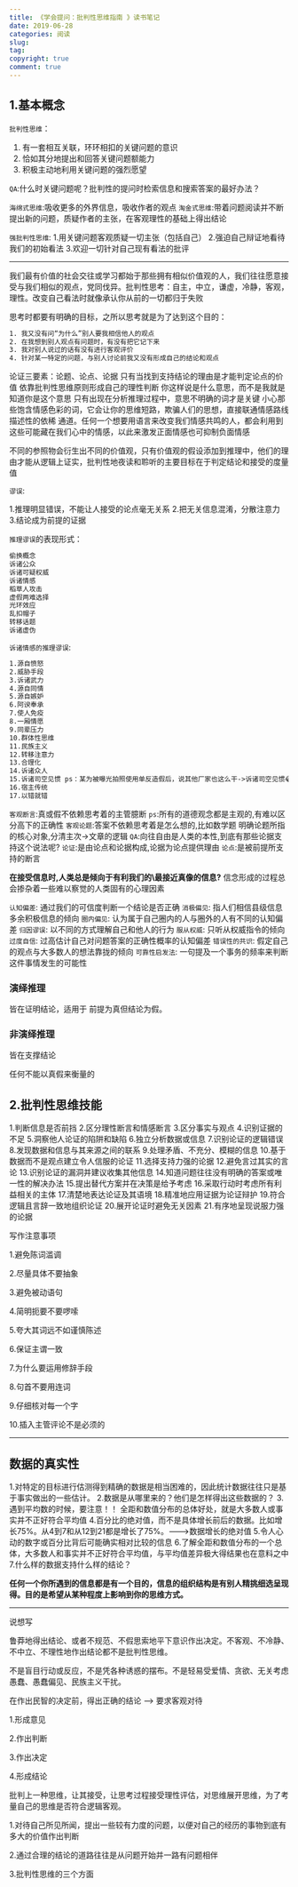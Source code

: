 ```yaml
---
title: 《学会提问：批判性思维指南 》读书笔记
date: 2019-06-28
categories: 阅读
slug:
tag:
copyright: true
comment: true
---
```


## 1.基本概念

``批判性思维``：

1. 有一套相互关联，环环相扣的关键问题的意识
2. 恰如其分地提出和回答关键问题额能力
3. 积极主动地利用关键问题的强烈愿望

``QA``:什么时关键问题呢？批判性的提问时检索信息和搜索答案的最好办法？

``海绵式思维``:吸收更多的外界信息，吸收作者的观点
``淘金式思维``:带着问题阅读并不断提出新的问题，质疑作者的主张，在客观理性的基础上得出结论

``强批判性思维``:
1.用关键问题客观质疑一切主张（包括自己）
2.强迫自己辩证地看待我们的初始看法
3.欢迎一切针对自己现有看法的批评

----

我们最有价值的社会交往或学习都始于那些拥有相似价值观的人，我们往往愿意接受与我们相似的观点，党同伐异。批判性思考：自主，中立，谦虚，冷静，客观，理性。改变自己看法时就像承认你从前的一切都归于失败

思考时都要有明确的目标，之所以思考就是为了达到这个目的：

```txt
1. 我又没有问“为什么”别人要我相信他人的观点
2. 在我想到别人观点有问题时，有没有把它记下来
3. 我对别人说过的话有没有进行客观评价
4. 针对某一特定的问题，与别人讨论前我又没有形成自己的结论和观点
```

论证三要素：论题、论点、论据
只有当找到支持结论的理由是才能判定论点的价值
依靠批判性思维原则形成自己的理性判断
你这样说是什么意思，而不是我就是知道你是这个意思
只有出现在分析推理过程中，意思不明确的词才是关键
小心那些饱含情感色彩的词，它会让你的思维短路，欺骗人们的思想，直接联通情感路线描述性的依稀 通道。任何一个想要用语言来改变我们情感共鸣的人，都会利用到这些可能藏在我们心中的情感，以此来激发正面情感也可抑制负面情感

不同的参照物会衍生出不同的价值观，只有价值观的假设添加到推理中，他们的理由才能从逻辑上证实，批判性地夜读和聆听的主要目标在于判定结论和接受的度量值

``谬误``:

1.推理明显错误，不能让人接受的论点毫无关系
2.把无关信息混淆，分散注意力
3.结论成为前提的证据

```推理谬误```的表现形式：

```txt
偷换概念
诉诸公众
诉诸可疑权威
诉诸情感
稻草人攻击
虚假两难选择
光环效应
乱扣帽子
转移话题
诉诸虚伪
```

``诉诸情感的推理谬误``:

```txt
1.源自愤怒
2.威胁手段
3.诉诸武力
4.源自同情
5.源自嫉妒
6.阿谀奉承
7.使人免疫
8.一厢情愿
9.同辈压力
10.群体性思维
11.民族主义
12.转移注意力
13.合理化
14.诉诸众人
15.诉诸司空见惯 ps：某为被曝光拍照使用单反造假后，说其他厂家也这么干->诉诸司空见惯😂
16.宿主传统
17.以错就错
```

```客观断言```:真或假不依赖思考着的主管臆断
``ps``:所有的道德观念都是主观的,有难以区分高下的正确性
``客观论题``:答案不依赖思考着是怎么想的,比如数学题
明确论题所指的核心对象,分清主次->文章的逻辑
``QA``:向往自由是人类的本性,到底有那些论据支持这个说法呢?
``论证``:是由论点和论据构成,论据为论点提供理由
``论点``:是被前提所支持的断言

**在接受信息时,人类总是倾向于有利我们的\最接近真像的信息?**
信念形成的过程总会掺杂着一些难以察觉的人类固有的心理因素

``认知偏差``: 通过我们的可信度判断一个结论是否正确
``消极偏见``: 指人们相信县级信息多余积极信息的倾向
``圈内偏见``: 认为属于自己圈内的人与圈外的人有不同的认知偏差
``归因谬误``: 以不同的方式理解自己和他人的行为
``服从权威``: 只听从权威指令的倾向
``过度自信``: 过高估计自己对问题答案的正确性概率的认知偏差
``错误性的共识``: 假定自己的观点与大多数人的想法靠拢的倾向
``可靠性启发法``: 一句提及一个事务的频率来判断这件事情发生的可能性

### 演绎推理

皆在证明结论，适用于 前提为真但结论为假。

### 非演绎推理

皆在支撑结论

任何不能以真假来衡量的

## 2.批判性思维技能

1.判断信息是否前挡
2.区分理性断言和情感断言
3.区分事实与观点
4.识别证据的不足
5.洞察他人论证的陷阱和缺陷
6.独立分析数据或信息
7.识别论证的逻辑错误
8.发现数据和信息与其来源之间的联系
9.处理矛盾、不充分、模糊的信息
10.基于数据而不是观点建立令人信服的论证
11.选择支持力强的论据
12.避免言过其实的言论
13.识别论证的漏洞并建议收集其他信息
14.知道问题往往没有明确的答案或唯一性的解决办法
15.提出替代方案并在决策是给予考虑
16.采取行动时考虑所有利益相关的主体
17.清楚地表达论证及其语境
18.精准地应用证据为论证辩护
19.符合逻辑且言辞一致地组织论证
20.展开论证时避免无关因素
21.有序地呈现说服力强的论据

写作注意事项

1.避免陈词滥调

2.尽量具体不要抽象

3.避免被动语句

4.简明扼要不要啰嗦

5.夸大其词远不如谨慎陈述

6.保证主谓一致

7.为什么要运用修辞手段

8.句首不要用连词

9.仔细核对每一个字

10.插入主管评论不是必须的

----

## 数据的真实性

1.对特定的目标进行估测得到精确的数据是相当困难的，因此统计数据往往只是基于事实做出的一些估计。
2.数据是从哪里来的？他们是怎样得出这些数据的？
3.遇到平均数的时候，要注意！！ 全距和数值分布的总体好处，就是大多数人或事实并不正好符合平均值
4.百分比的绝对值，而不是具体增长前后的数据。比如增长75%。从4到7和从12到21都是增长了75%。--->数据增长的绝对值
5.令人心动的数字或百分比背后可能确实相对比较的信息
6.了解全距和数值分布的一个总体，大多数人和事实并不正好符合平均值，与平均值差异极大得结果也在意料之中
7.什么样的数据支持什么样的结论？

**任何一个你所遇到的信息都是有一个目的，信息的组织结构是有别人精挑细选呈现得。目的是希望从某种程度上影响到你的思维方式。**

----

说想写

鲁莽地得出结论、或者不规范、不假思索地平下意识作出决定。不客观、不冷静、不中立、不理性地作出结论都不是批判性思维。

不是盲目行动或反应，不是凭各种诱惑的摆布。不是轻易受爱情、贪欲、无关考虑愚蠢、愚蠢偏见、民族主义干扰。

在作出民智的决定前，得出正确的结论 --> 要求客观对待

1.形成意见

2.作出判断

3.作出决定

4.形成结论

批判上一种思维，让其接受，让思考过程接受理性评估，对思维展开思维，为了考量自己的思维是否符合逻辑客观。

1.对待自己所见所闻，提出一些较有力度的问题，以便对自己的经历的事物到底有多大的价值作出判断

2.通过合理的结论的道路往往是从问题开始并一路有问题相伴

3.批判性思维的三个方面
